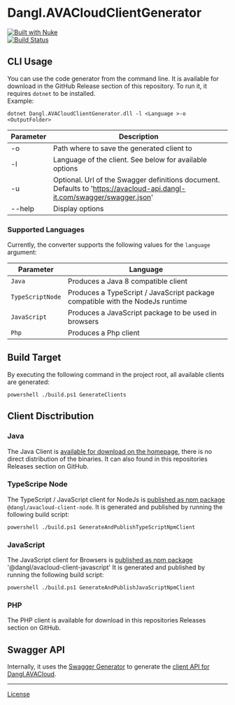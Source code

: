 # Dangl.AVACloudClientGenerator

[![Built with Nuke](http://nuke.build/rounded)](https://www.nuke.build)  
[![Build Status](https://jenkins.dangl.me/buildStatus/icon?job=Dangl.AVACloudClientGenerator/develop)](https://jenkins.dangl.me/job/Dangl.AVACloudClientGenerator/job/develop/)

## CLI Usage

You can use the code generator from the command line. It is available for download in the GitHub Release
section of this repository. To run it, it requires `dotnet` to be installed.  
Example:

    dotnet Dangl.AVACloudClientGenerator.dll -l <Language >-o <OutputFolder>

| Parameter | Description |
|-----------|-------------|
| -o        | Path where to save the generated client to |
| -l        | Language of the client. See below for available options |
| -u        | Optional. Url of the Swagger definitions document. Defaults to 'https://avacloud-api.dangl-it.com/swagger/swagger.json' |
| --help    | Display options |

### Supported Languages

Currently, the converter supports the following values for the `language` argument:

| Parameter | Language |
|-----------|----------|
| `Java`    | Produces a Java 8 compatible client |
| `TypeScriptNode`    | Produces a TypeScript / JavaScript package compatible with the NodeJs runtime |
| `JavaScript`    | Produces a JavaScript package to be used in browsers |
| `Php`    | Produces a Php client |

## Build Target

By executing the following command in the project root, all available clients are generated:

    powershell ./build.ps1 GenerateClients

## Client Disctribution

### Java

The Java Client is [available for download on the homepage](https://www.dangl-it.com/articles/avacloud-clients/), there is no direct distribution of the binaries.
It can also found in this repositories Releases section on GitHub.

### TypeScripe Node

The TypeScript / JavaScript client for NodeJs is [published as npm package](https://www.npmjs.com/package/@dangl/avacloud-client-node) `@dangl/avacloud-client-node`.
It is generated and published by running the following build script:

    powershell ./build.ps1 GenerateAndPublishTypeScriptNpmClient

### JavaScript

The JavaScript client for Browsers is [published as npm package](https://www.npmjs.com/package/@dangl/avacloud-client-javascript) '@dangl/avacloud-client-javascript'
It is generated and published by running the following build script:

    powershell ./build.ps1 GenerateAndPublishJavaScriptNpmClient

### PHP

The PHP client is available for download in this repositories Releases section on GitHub.

## Swagger API

Internally, it uses the [Swagger Generator](https://generator.swagger.io) to generate the [client API for Dangl.AVACloud](https://avacloud-api.dangl-it.com/swagger).

---
[License](./LICENSE.md)
